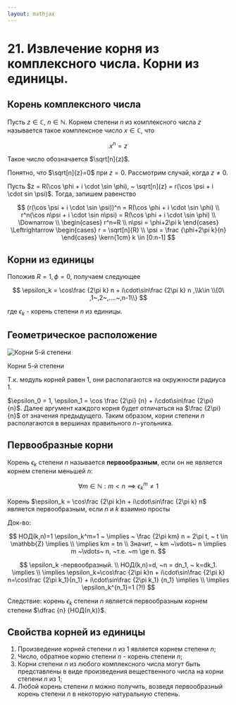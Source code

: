 ```yaml
---  
layout: mathjax  
---  
```

  
# 21. Извлечение корня из комплексного числа. Корни из единицы.  
  
## Корень комплексного числа  
  
Пусть $z \in \mathbb{C}, ~n \in \mathbb{N}$. Корнем степени $n$ из комплексного числа $z$ называется такое комплексное число $x \in \mathbb{C}$, что  
  
$$  
x^n=z  
$$  
  
Такое число обозначается $\sqrt[n]{z}$.  
  
Понятно, что $\sqrt[n]{z}=0$  при $z=0$. Рассмотрим случай, когда $z \not = 0$.  
  
Пусть $z = R(\cos \phi + i \cdot \sin \phi), ~ \sqrt[n]{z} = r(\cos \psi + i \cdot sin \psi)$. Тогда, запишем равенство  
  
$$  
(r(\cos \psi + i \cdot \sin \psi))^n  
 = R(\cos \phi + i \cdot \sin \phi)  
\\  
r^n(\cos n\psi + i \cdot \sin n\psi)  
 = R(\cos \phi + i \cdot \sin \phi)  
\\  
\Downarrow  
\\  
\begin{cases}  
r^n=R \\  
n\psi = \phi+2\pi k  
\end{cases}  
\Leftrightarrow  
\begin{cases}  
r = \sqrt[n]{R} \\  
\psi = \frac {\phi+2\pi k}{n}  
\end{cases}  
\kern{1cm}  
k \in [0:n-1]  
$$  
  
## Корни из единицы  
  
Положив $R = 1, \phi = 0$, получаем следующее  
  
$$  
\epsilon_k = \cos\frac {2\pi k}  
n + i\cdot\sin\frac {2\pi k}  
n  ,\\k\in \\{0\ ,1~,2~,....~,n-1\\}  
$$  
  
где $\epsilon_k$ - корень степени $n$ из единицы.  
  
## Геометрическое расположение  
  
![Корни 5-й степени](Untitled.png)  
  
Корни 5-й степени  
  
Т.к. модуль корней равен $1$, они располагаются на окружности радиуса $1$.  
  
$\epsilon_0 = 1, \epsilon_1 = \cos \frac {2\pi}  {n} + i\cdot\sin\frac {2\pi} {n}$. Далее аргумент каждого корня будет отличаться на $\frac {2\pi} {n}$ от значения предыдущего. Таким образом, корни степени $n$ располагаются в вершинах правильного $n-$угольника.  
  
## Первообразные корни  
  
Корень $\epsilon_k$ степени $n$ называется **первообразным**, если он не является корнем степени меньшей $n$:  
  
$$  
\forall m \in \mathbb{N}: m<n \implies \epsilon_k^m \not = 1  
$$  
  
Корень $\epsilon_k = \cos\frac {2\pi k}n + i\cdot\sin\frac {2\pi k} n$ является первообразным, если $n$ и $k$ взаимно просты  
  
Док-во:  
  
$$  
НОД(k,n)=1  
\epsilon_k^m=1 ~ \implies ~ \frac {2\pi km} n = 2\pi t, ~ t \in \mathbb{Z} \implies \\  
\implies km = tn \\  
Значит, ~ km ~\vdots~ n \implies m ~\vdots~ n, ~т.е. ~m \ge n.
$$  
  
$$  
\epsilon_k -первообразный.  \\
НОД(k,n)=d, ~n = dn_1, ~ k=dk_1. \implies \\  
\implies \epsilon_k=\cos\frac {2\pi k}n + i\cdot\sin\frac {2\pi k} n=\cos\frac {2\pi k_1}{n_1} + i\cdot\sin\frac {2\pi k_1} {n_1} \implies \\  
\implies \epsilon_k^{n_1}=1 (?!)  
$$  
  
Следствие: корень $\epsilon_k$ степени $n$ является первообразным корнем степени $\dfrac {n} {НОД(n,k)}$.  
  
## Свойства корней из единицы  
  
1. Произведение корней степени $n$ из $1$  является корнем степени $n$;  
2.  Число, обратное корню степени $n$ - корень степени $n$;  
3. Корни степени $n$ из любого комплексного числа могут быть представлены в виде произведения вещественного числа на корни степени $n$ из $1$;  
4. Любой корень степени $n$ можно получить, возведя первообразный корень степени $n$ в некоторую натуральную степень.  

